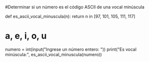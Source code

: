 #Determinar si un número es el código ASCII de una vocal minúscula

def es_ascii_vocal_minuscula(n):
    return n in [97, 101, 105, 111, 117] 
 # a, e, i, o, u

numero = int(input("Ingrese un número entero: "))
print("Es vocal minúscula:", es_ascii_vocal_minuscula(numero))
